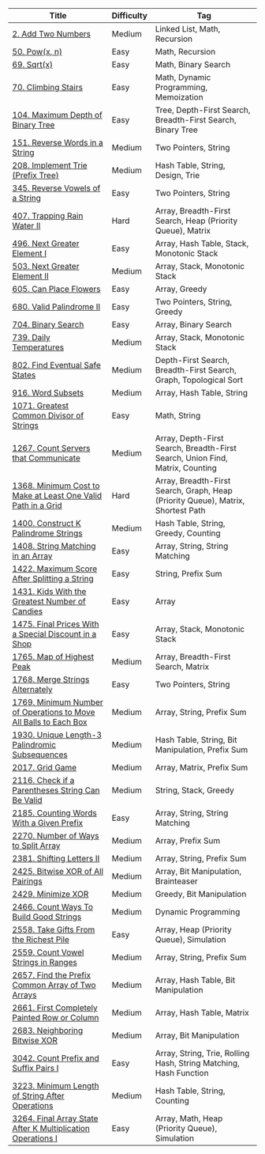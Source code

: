 | Title                                                                                 | Difficulty | Tag                                                                              |
| ------------------------------------------------------------------------------------- | ---------- | -------------------------------------------------------------------------------- |
| [2. Add Two Numbers](/go/problems/0002)                                               | Medium     | Linked List, Math, Recursion                                                     |
| [50. Pow(x, n)](/go/problems/0050)                                                    | Easy       | Math, Recursion                                                                  |
| [69. Sqrt(x)](/go/problems/0069)                                                      | Easy       | Math, Binary Search                                                              |
| [70. Climbing Stairs](/go/problems/0070)                                              | Easy       | Math, Dynamic Programming, Memoization                                           |
| [104. Maximum Depth of Binary Tree](/go/problems/0104)                                | Easy       | Tree, Depth-First Search, Breadth-First Search, Binary Tree                      |
| [151. Reverse Words in a String](/go/problems/0151)                                   | Medium     | Two Pointers, String                                                             |
| [208. Implement Trie (Prefix Tree)](/go/problems/0208)                                | Medium     | Hash Table, String, Design, Trie                                                 |
| [345. Reverse Vowels of a String](/go/problems/0345)                                  | Easy       | Two Pointers, String                                                             |
| [407. Trapping Rain Water II](/go/problems/0407)                                      | Hard       | Array, Breadth-First Search, Heap (Priority Queue), Matrix                       |
| [496. Next Greater Element I](/go/problems/0496)                                      | Easy       | Array, Hash Table, Stack, Monotonic Stack                                        |
| [503. Next Greater Element II](/go/problems/0503)                                     | Medium     | Array, Stack, Monotonic Stack                                                    |
| [605. Can Place Flowers](/go/problems/0605)                                           | Easy       | Array, Greedy                                                                    |
| [680. Valid Palindrome II](/go/problems/0680)                                         | Easy       | Two Pointers, String, Greedy                                                     |
| [704. Binary Search](/go/problems/0704)                                               | Easy       | Array, Binary Search                                                             |
| [739. Daily Temperatures](/go/problems/0739)                                          | Medium     | Array, Stack, Monotonic Stack                                                    |
| [802. Find Eventual Safe States](/go/problems/0802)                                   | Medium     | Depth-First Search, Breadth-First Search, Graph, Topological Sort                |
| [916. Word Subsets](/go/problems/0916)                                                | Medium     | Array, Hash Table, String                                                        |
| [1071. Greatest Common Divisor of Strings](/go/problems/1071)                         | Easy       | Math, String                                                                     |
| [1267. Count Servers that Communicate](/go/problems/1267)                             | Medium     | Array, Depth-First Search, Breadth-First Search, Union Find, Matrix, Counting    |
| [1368. Minimum Cost to Make at Least One Valid Path in a Grid](/go/problems/1368)     | Hard       | Array, Breadth-First Search, Graph, Heap (Priority Queue), Matrix, Shortest Path |
| [1400. Construct K Palindrome Strings](/go/problems/1400)                             | Medium     | Hash Table, String, Greedy, Counting                                             |
| [1408. String Matching in an Array](/go/problems/1408)                                | Easy       | Array, String, String Matching                                                   |
| [1422. Maximum Score After Splitting a String](/go/problems/1422)                     | Easy       | String, Prefix Sum                                                               |
| [1431. Kids With the Greatest Number of Candies](/go/problems/1431)                   | Easy       | Array                                                                            |
| [1475. Final Prices With a Special Discount in a Shop](/go/problems/1475)             | Easy       | Array, Stack, Monotonic Stack                                                    |
| [1765. Map of Highest Peak](/go/problems/1765)                                        | Medium     | Array, Breadth-First Search, Matrix                                              |
| [1768. Merge Strings Alternately](/go/problems/1768)                                  | Easy       | Two Pointers, String                                                             |
| [1769. Minimum Number of Operations to Move All Balls to Each Box](/go/problems/1769) | Medium     | Array, String, Prefix Sum                                                        |
| [1930. Unique Length-3 Palindromic Subsequences](/go/problems/1930)                   | Medium     | Hash Table, String, Bit Manipulation, Prefix Sum                                 |
| [2017. Grid Game](/go/problems/2017)                                                  | Medium     | Array, Matrix, Prefix Sum                                                        |
| [2116. Check if a Parentheses String Can Be Valid](/go/problems/2116)                 | Medium     | String, Stack, Greedy                                                            |
| [2185. Counting Words With a Given Prefix](/go/problems/2185)                         | Easy       | Array, String, String Matching                                                   |
| [2270. Number of Ways to Split Array](/go/problems/2270)                              | Medium     | Array, Prefix Sum                                                                |
| [2381. Shifting Letters II](/go/problems/2381)                                        | Medium     | Array, String, Prefix Sum                                                        |
| [2425. Bitwise XOR of All Pairings](/go/problems/2425)                                | Medium     | Array, Bit Manipulation, Brainteaser                                             |
| [2429. Minimize XOR](/go/problems/2429)                                               | Medium     | Greedy, Bit Manipulation                                                         |
| [2466. Count Ways To Build Good Strings](/go/problems/2466)                           | Medium     | Dynamic Programming                                                              |
| [2558. Take Gifts From the Richest Pile](/go/problems/2558)                           | Easy       | Array, Heap (Priority Queue), Simulation                                         |
| [2559. Count Vowel Strings in Ranges](/go/problems/2559)                              | Medium     | Array, String, Prefix Sum                                                        |
| [2657. Find the Prefix Common Array of Two Arrays](/go/problems/2657)                 | Medium     | Array, Hash Table, Bit Manipulation                                              |
| [2661. First Completely Painted Row or Column](/go/problems/2661)                     | Medium     | Array, Hash Table, Matrix                                                        |
| [2683. Neighboring Bitwise XOR](/go/problems/2683)                                    | Medium     | Array, Bit Manipulation                                                          |
| [3042. Count Prefix and Suffix Pairs I](/go/problems/3042)                            | Easy       | Array, String, Trie, Rolling Hash, String Matching, Hash Function                |
| [3223. Minimum Length of String After Operations](/go/problems/3223)                  | Medium     | Hash Table, String, Counting                                                     |
| [3264. Final Array State After K Multiplication Operations I](/go/problems/3264)      | Easy       | Array, Math, Heap (Priority Queue), Simulation                                   |
